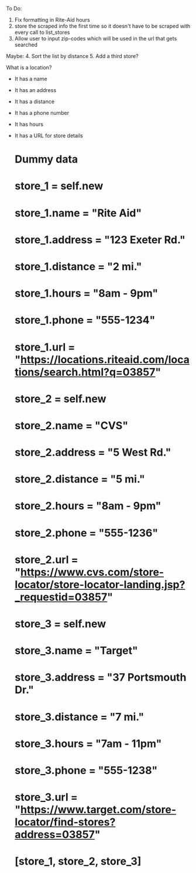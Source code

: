 To Do:
1. Fix formatting in Rite-Aid hours
2. store the scraped info the first time so it doesn't have to be scraped with every call to list_stores
3. Allow user to input zip-codes which will be used in the url that gets searched

Maybe:
4. Sort the list by distance
5. Add a third store?


What is a location?
- It has a name
- It has an address
- It has a distance
- It has a phone number
- It has hours
- It has a URL for store details

	# Dummy data
    # store_1 = self.new
	# store_1.name = "Rite Aid"
	# store_1.address = "123 Exeter Rd."
	# store_1.distance = "2 mi."
	# store_1.hours = "8am - 9pm"
	# store_1.phone = "555-1234"
	# store_1.url = "https://locations.riteaid.com/locations/search.html?q=03857"

	# store_2 = self.new
	# store_2.name = "CVS"
	# store_2.address = "5 West Rd."
	# store_2.distance = "5 mi."
	# store_2.hours = "8am - 9pm"
	# store_2.phone = "555-1236"
	# store_2.url = "https://www.cvs.com/store-locator/store-locator-landing.jsp?_requestid=03857"

	# store_3 = self.new
	# store_3.name = "Target"
	# store_3.address = "37 Portsmouth Dr."
	# store_3.distance = "7 mi."
	# store_3.hours = "7am - 11pm"
	# store_3.phone = "555-1238"
	# store_3.url = "https://www.target.com/store-locator/find-stores?address=03857"

	# [store_1, store_2, store_3]